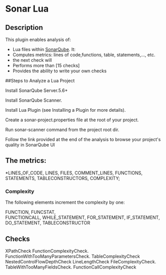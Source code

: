 Sonar Lua
==========

## Description
This plugin enables analysis of:
 * Lua files
 within [SonarQube](http://www.sonarqube.org). It:
 * Computes metrics: lines of code,functions, table, statements,..., etc.
 * the next check will 
 * Performs more than [15 checks]
 * Provides the ability to write your own checks
 
 
 ##Steps to Analyze a Lua Project

Install SonarQube Server.5.6+

Install SonarQube Scanner.

Install Lua Plugin (see Installing a Plugin for more details).

Create a sonar-project.properties file at the root of your project.

Run sonar-scanner command from the project root dir.

Follow the link provided at the end of the 
analysis to browse your project's quality in SonarQube UI


## The metrics:

  *LINES_OF_CODE,
  LINES,
  FILES,
  COMMENT_LINES,
  FUNCTIONS,
  STATEMENTS,
  TABLECONSTRUCTORS,
  COMPLEXITY;

### Complexity
The following elements increment the complexity by one:

 FUNCTION,
 FUNCSTAT,  
 FUNCTIONCALL,
 WHILE_STATEMENT,
 FOR_STATEMENT,
 IF_STATEMENT,
 DO_STATEMENT,
 TABLECONSTRUCTOR
       
## Checks
XPathCheck
FunctionComplexityCheck.
FunctionWithTooManyParametersCheck.
TableComplexityCheck
NestedControlFlowDepthCheck
LineLengthCheck
FileComplexityCheck.
TableWithTooManyFieldsCheck.
FunctionCallComplexityCheck

